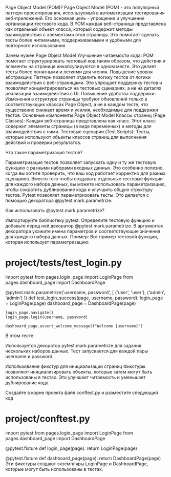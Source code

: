 Page Object Model (POM)?
Page Object Model (POM) - это популярный паттерн проектирования, используемый в автоматизации тестирования
веб-приложений. Его основная цель - упрощение и улучшение организации тестового кода. В POM каждая веб-страница
представлена как отдельный объект класса, который содержит методы взаимодействия с элементами этой страницы.
Это помогает сделать тесты более читаемыми, поддерживаемыми и удобными для повторного использования.

Зачем нужен Page Object Model
Улучшение читаемости кода: POM помогает структурировать тестовый код таким образом, что действия и элементы 
на странице инкапсулируются в одном месте. Это делает тесты более понятными и легкими для чтения.
Повышение уровня абстракции: Паттерн позволяет отделить логику тестов от логики взаимодействия с веб-страницами.
Это упрощает поддержку тестов и позволяет концентрироваться на тестовых сценариях, а не на деталях реализации 
взаимодействия с UI.
Повышение удобства поддержки: Изменения в структуре страницы требуют обновлений только в соответствующих
классах Page Object, а не в каждом тесте, что существенно снижает время и усилия, необходимые для поддержки
тестов.
Основные компоненты Page Object Model
Классы страниц (Page Classes): Каждая веб-страница представлена как класс. Этот класс содержит элементы 
страницы (в виде переменных) и методы для взаимодействия с ними.
Тестовые сценарии (Test Scripts): Тесты, которые используют объекты классов страниц для выполнения действий 
и проверки результатов.

Что такое параметризация тестов?

Параметризация тестов позволяет запускать одну и ту же тестовую функцию с разными наборами входных данных. Это особенно полезно, когда вы хотите проверить, что ваш код работает корректно для разных сценариев.
Вместо того чтобы создавать отдельные тестовые функции для каждого набора данных, вы можете использовать параметризацию, чтобы сократить дублирование кода и улучшить общую структуру тестов.
Pytest позволяет параметризовать тесты. Это делается с помощью декоратора @pytest.mark.parametrize.

Как использовать @pytest.mark.parametrize?

Импортируйте библиотеку pytest.
Определите тестовую функцию и добавьте перед ней декоратор @pytest.mark.parametrize.
В аргументах декоратора укажите имена параметров и соответствующие значения для каждого набора данных.
Пример: Вот пример тестовой функции, которая использует параметризацию:

# project/tests/test_login.py
import pytest
from pages.login_page import LoginPage
from pages.dashboard_page import DashboardPage


@pytest.mark.parametrize('username, password', [
    ('user', 'user'),
    ('admin', 'admin')
])
def test_login_success(page, username, password):
    login_page = LoginPage(page)
    dashboard_page = DashboardPage(page)

    login_page.navigate()
    login_page.login(username, password)

    dashboard_page.assert_welcome_message(f"Welcome {username}")
В этом тесте:

Используется декоратор pytest.mark.parametrize для задания нескольких наборов данных.
Тест запускается для каждой пары username и password.


Использование фикстур для инициализации страниц
Фикстуры позволяют инициализировать объекты, которые затем могут быть использованы в тестах. Это улучшает читаемость и уменьшает дублирование кода.

Создайте в корне проекта файл conftest.py и разместите следующий код

# project/conftest.py
import pytest
from pages.login_page import LoginPage
from pages.dashboard_page import DashboardPage


@pytest.fixture
def login_page(page):
    return LoginPage(page)


@pytest.fixture
def dashboard_page(page):
    return DashboardPage(page)
Эти фикстуры создают экземпляры LoginPage и DashboardPage, которые могут быть использованы в тестах.
